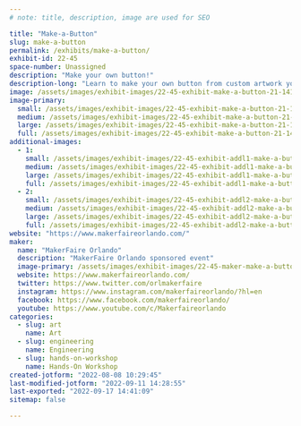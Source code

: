 ```yaml
---
# note: title, description, image are used for SEO

title: "Make-a-Button"
slug: make-a-button
permalink: /exhibits/make-a-button/
exhibit-id: 22-45
space-number: Unassigned
description: "Make your own button!"
description-long: "Learn to make your own button from custom artwork you create or from exiting artwork we will have. Note: There is an additional charge for this activity. Part of the proceeds from this activity will benefit the FIRST Robotics club that is running the exhibit."
image: /assets/images/exhibit-images/22-45-exhibit-make-a-button-21-141-exhibit-make-a-button-32092104028-71840caa30-c-large-large.jpg
image-primary: 
  small: /assets/images/exhibit-images/22-45-exhibit-make-a-button-21-141-exhibit-make-a-button-32092104028-71840caa30-c-large-small.jpg
  medium: /assets/images/exhibit-images/22-45-exhibit-make-a-button-21-141-exhibit-make-a-button-32092104028-71840caa30-c-large-medium.jpg
  large: /assets/images/exhibit-images/22-45-exhibit-make-a-button-21-141-exhibit-make-a-button-32092104028-71840caa30-c-large-large.jpg
  full: /assets/images/exhibit-images/22-45-exhibit-make-a-button-21-141-exhibit-make-a-button-32092104028-71840caa30-c-large-full.jpg
additional-images: 
  - 1:
    small: /assets/images/exhibit-images/22-45-exhibit-addl1-make-a-button-21-141-exhibit-addl2-make-a-button-49141867117-81d773b6e4-c-large-small.jpg
    medium: /assets/images/exhibit-images/22-45-exhibit-addl1-make-a-button-21-141-exhibit-addl2-make-a-button-49141867117-81d773b6e4-c-large-medium.jpg
    large: /assets/images/exhibit-images/22-45-exhibit-addl1-make-a-button-21-141-exhibit-addl2-make-a-button-49141867117-81d773b6e4-c-large-large.jpg
    full: /assets/images/exhibit-images/22-45-exhibit-addl1-make-a-button-21-141-exhibit-addl2-make-a-button-49141867117-81d773b6e4-c-large-full.jpg
  - 2:
    small: /assets/images/exhibit-images/22-45-exhibit-addl2-make-a-button-51772387768-6b039f6d97-c-small.jpg
    medium: /assets/images/exhibit-images/22-45-exhibit-addl2-make-a-button-51772387768-6b039f6d97-c-medium.jpg
    large: /assets/images/exhibit-images/22-45-exhibit-addl2-make-a-button-51772387768-6b039f6d97-c-large.jpg
    full: /assets/images/exhibit-images/22-45-exhibit-addl2-make-a-button-51772387768-6b039f6d97-c-full.jpg
website: "https://www.makerfaireorlando.com/"
maker: 
  name: "MakerFaire Orlando"
  description: "MakerFaire Orlando sponsored event"
  image-primary: /assets/images/exhibit-images/22-45-maker-make-a-button-21-142-maker-learn-to-solder-download-medium-medium.png
  website: https://www.makerfaireorlando.com/
  twitter: https://www.twitter.com/orlmakerfaire
  instagram: https://www.instagram.com/makerfaireorlando/?hl=en
  facebook: https://www.facebook.com/makerfaireorlando/
  youtube: https://www.youtube.com/c/Makerfaireorlando
categories: 
  - slug: art
    name: Art
  - slug: engineering
    name: Engineering
  - slug: hands-on-workshop
    name: Hands-On Workshop
created-jotform: "2022-08-08 10:29:45"
last-modified-jotform: "2022-09-11 14:28:55"
last-exported: "2022-09-17 14:41:09"
sitemap: false

---
```

